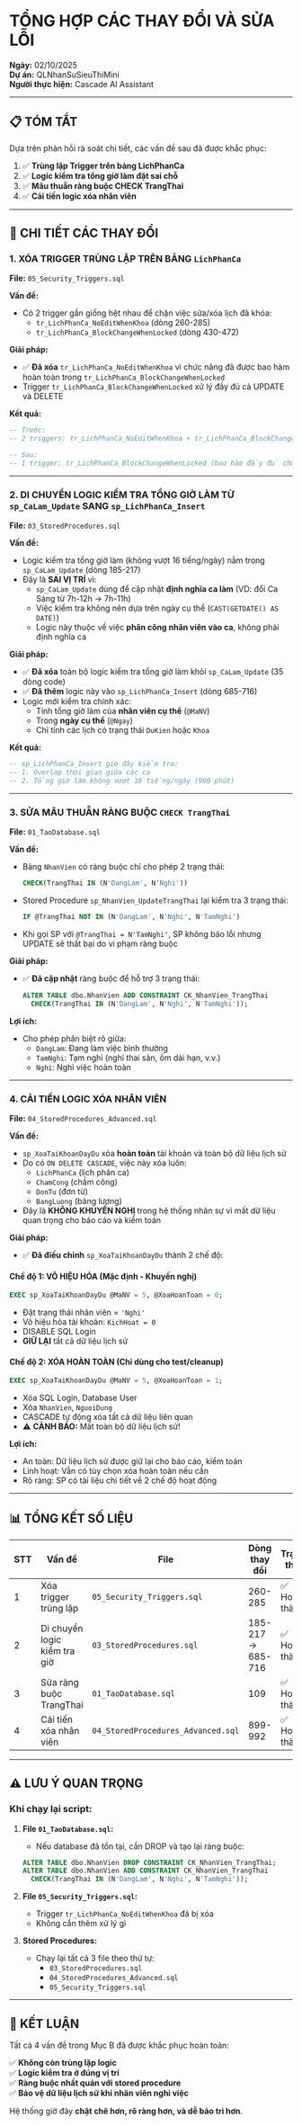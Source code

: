 # TỔNG HỢP CÁC THAY ĐỔI VÀ SỬA LỖI

**Ngày:** 02/10/2025  
**Dự án:** QLNhanSuSieuThiMini  
**Người thực hiện:** Cascade AI Assistant

---

## 📋 TÓM TẮT

Dựa trên phản hồi rà soát chi tiết, các vấn đề sau đã được khắc phục:

1. ✅ **Trùng lặp Trigger trên bảng LichPhanCa**
2. ✅ **Logic kiểm tra tổng giờ làm đặt sai chỗ**
3. ✅ **Mâu thuẫn ràng buộc CHECK TrangThai**
4. ✅ **Cải tiến logic xóa nhân viên**

---

## 🔧 CHI TIẾT CÁC THAY ĐỔI

### 1. XÓA TRIGGER TRÙNG LẶP TRÊN BẢNG `LichPhanCa`

**File:** `05_Security_Triggers.sql`

**Vấn đề:**
- Có 2 trigger gần giống hệt nhau để chặn việc sửa/xóa lịch đã khóa:
  - `tr_LichPhanCa_NoEditWhenKhoa` (dòng 260-285)
  - `tr_LichPhanCa_BlockChangeWhenLocked` (dòng 430-472)

**Giải pháp:**
- ✅ **Đã xóa** `tr_LichPhanCa_NoEditWhenKhoa` vì chức năng đã được bao hàm hoàn toàn trong `tr_LichPhanCa_BlockChangeWhenLocked`
- Trigger `tr_LichPhanCa_BlockChangeWhenLocked` xử lý đầy đủ cả UPDATE và DELETE

**Kết quả:**
```sql
-- Trước:
-- 2 triggers: tr_LichPhanCa_NoEditWhenKhoa + tr_LichPhanCa_BlockChangeWhenLocked

-- Sau:
-- 1 trigger: tr_LichPhanCa_BlockChangeWhenLocked (bao hàm đầy đủ chức năng)
```

---

### 2. DI CHUYỂN LOGIC KIỂM TRA TỔNG GIỜ LÀM TỪ `sp_CaLam_Update` SANG `sp_LichPhanCa_Insert`

**File:** `03_StoredProcedures.sql`

**Vấn đề:**
- Logic kiểm tra tổng giờ làm (không vượt 16 tiếng/ngày) nằm trong `sp_CaLam_Update` (dòng 185-217)
- Đây là **SAI VỊ TRÍ** vì:
  - `sp_CaLam_Update` dùng để cập nhật **định nghĩa ca làm** (VD: đổi Ca Sáng từ 7h-12h → 7h-11h)
  - Việc kiểm tra không nên dựa trên ngày cụ thể (`CAST(GETDATE() AS DATE)`)
  - Logic này thuộc về việc **phân công nhân viên vào ca**, không phải định nghĩa ca

**Giải pháp:**
- ✅ **Đã xóa** toàn bộ logic kiểm tra tổng giờ làm khỏi `sp_CaLam_Update` (35 dòng code)
- ✅ **Đã thêm** logic này vào `sp_LichPhanCa_Insert` (dòng 685-716)
- Logic mới kiểm tra chính xác:
  - Tính tổng giờ làm của **nhân viên cụ thể** (`@MaNV`)
  - Trong **ngày cụ thể** (`@Ngay`)
  - Chỉ tính các lịch có trạng thái `DuKien` hoặc `Khoa`

**Kết quả:**
```sql
-- sp_LichPhanCa_Insert giờ đây kiểm tra:
-- 1. Overlap thời gian giữa các ca
-- 2. Tổng giờ làm không vượt 16 tiếng/ngày (960 phút)
```

---

### 3. SỬA MÂU THUẪN RÀNG BUỘC `CHECK TrangThai`

**File:** `01_TaoDatabase.sql`

**Vấn đề:**
- Bảng `NhanVien` có ràng buộc chỉ cho phép 2 trạng thái:
  ```sql
  CHECK(TrangThai IN (N'DangLam', N'Nghi'))
  ```
- Stored Procedure `sp_NhanVien_UpdateTrangThai` lại kiểm tra 3 trạng thái:
  ```sql
  IF @TrangThai NOT IN (N'DangLam', N'Nghi', N'TamNghi')
  ```
- Khi gọi SP với `@TrangThai = N'TamNghi'`, SP không báo lỗi nhưng UPDATE sẽ thất bại do vi phạm ràng buộc

**Giải pháp:**
- ✅ **Đã cập nhật** ràng buộc để hỗ trợ 3 trạng thái:
  ```sql
  ALTER TABLE dbo.NhanVien ADD CONSTRAINT CK_NhanVien_TrangThai 
    CHECK(TrangThai IN (N'DangLam', N'Nghi', N'TamNghi'));
  ```

**Lợi ích:**
- Cho phép phân biệt rõ giữa:
  - `DangLam`: Đang làm việc bình thường
  - `TamNghi`: Tạm nghỉ (nghỉ thai sản, ốm dài hạn, v.v.)
  - `Nghi`: Nghỉ việc hoàn toàn

---

### 4. CẢI TIẾN LOGIC XÓA NHÂN VIÊN

**File:** `04_StoredProcedures_Advanced.sql`

**Vấn đề:**
- `sp_XoaTaiKhoanDayDu` xóa **hoàn toàn** tài khoản và toàn bộ dữ liệu lịch sử
- Do có `ON DELETE CASCADE`, việc này xóa luôn:
  - `LichPhanCa` (lịch phân ca)
  - `ChamCong` (chấm công)
  - `DonTu` (đơn từ)
  - `BangLuong` (bảng lương)
- Đây là **KHÔNG KHUYẾN NGHỊ** trong hệ thống nhân sự vì mất dữ liệu quan trọng cho báo cáo và kiểm toán

**Giải pháp:**
- ✅ **Đã điều chỉnh** `sp_XoaTaiKhoanDayDu` thành 2 chế độ:

#### **Chế độ 1: VÔ HIỆU HÓA (Mặc định - Khuyến nghị)**
```sql
EXEC sp_XoaTaiKhoanDayDu @MaNV = 5, @XoaHoanToan = 0;
```
- Đặt trạng thái nhân viên = `'Nghi'`
- Vô hiệu hóa tài khoản: `KichHoat = 0`
- DISABLE SQL Login
- **GIỮ LẠI** tất cả dữ liệu lịch sử

#### **Chế độ 2: XÓA HOÀN TOÀN (Chỉ dùng cho test/cleanup)**
```sql
EXEC sp_XoaTaiKhoanDayDu @MaNV = 5, @XoaHoanToan = 1;
```
- Xóa SQL Login, Database User
- Xóa `NhanVien`, `NguoiDung`
- CASCADE tự động xóa tất cả dữ liệu liên quan
- ⚠️ **CẢNH BÁO:** Mất toàn bộ dữ liệu lịch sử!

**Lợi ích:**
- An toàn: Dữ liệu lịch sử được giữ lại cho báo cáo, kiểm toán
- Linh hoạt: Vẫn có tùy chọn xóa hoàn toàn nếu cần
- Rõ ràng: SP có tài liệu chi tiết về 2 chế độ hoạt động

---

## 📊 TỔNG KẾT SỐ LIỆU

| STT | Vấn đề | File | Dòng thay đổi | Trạng thái |
|-----|--------|------|---------------|------------|
| 1 | Xóa trigger trùng lặp | `05_Security_Triggers.sql` | 260-285 | ✅ Hoàn thành |
| 2 | Di chuyển logic kiểm tra giờ | `03_StoredProcedures.sql` | 185-217 → 685-716 | ✅ Hoàn thành |
| 3 | Sửa ràng buộc TrangThai | `01_TaoDatabase.sql` | 109 | ✅ Hoàn thành |
| 4 | Cải tiến xóa nhân viên | `04_StoredProcedures_Advanced.sql` | 899-992 | ✅ Hoàn thành |

---

## ⚠️ LƯU Ý QUAN TRỌNG

### Khi chạy lại script:

1. **File `01_TaoDatabase.sql`:**
   - Nếu database đã tồn tại, cần DROP và tạo lại ràng buộc:
   ```sql
   ALTER TABLE dbo.NhanVien DROP CONSTRAINT CK_NhanVien_TrangThai;
   ALTER TABLE dbo.NhanVien ADD CONSTRAINT CK_NhanVien_TrangThai 
     CHECK(TrangThai IN (N'DangLam', N'Nghi', N'TamNghi'));
   ```

2. **File `05_Security_Triggers.sql`:**
   - Trigger `tr_LichPhanCa_NoEditWhenKhoa` đã bị xóa
   - Không cần thêm xử lý gì

3. **Stored Procedures:**
   - Chạy lại tất cả 3 file theo thứ tự:
     - `03_StoredProcedures.sql`
     - `04_StoredProcedures_Advanced.sql`
     - `05_Security_Triggers.sql`

---

## 🎯 KẾT LUẬN

Tất cả 4 vấn đề trong Mục B đã được khắc phục hoàn toàn:

✅ **Không còn trùng lặp logic**  
✅ **Logic kiểm tra ở đúng vị trí**  
✅ **Ràng buộc nhất quán với stored procedure**  
✅ **Bảo vệ dữ liệu lịch sử khi nhân viên nghỉ việc**

Hệ thống giờ đây **chặt chẽ hơn, rõ ràng hơn, và dễ bảo trì hơn**.
